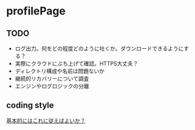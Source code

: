 # profilePage

## TODO
- ログ出力。何をどの程度どのように吐くか。ダウンロードできるようにする？
- 実際にクラウドにぶち上げて確認。HTTPS大丈夫？
- ディレクトリ構成や名前は問題ないか
- 継続的リカバリーについて調査
- エンジンやログロジックの分離

## coding style
[基本的にはこれに従えばよいか？](https://popkirby.github.io/contents/nodeguide/style.html)
